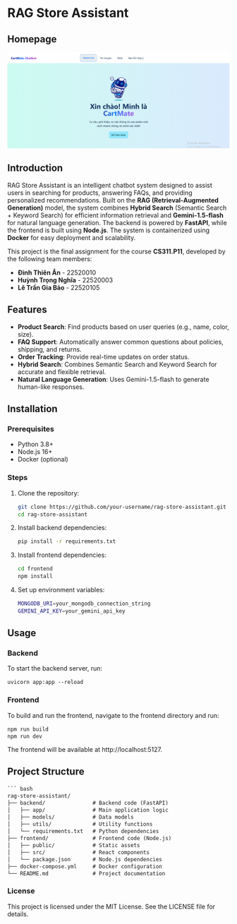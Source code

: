 # RAG Store Assistant
## Homepage
![](homepage/cartmate.png)
## Introduction
RAG Store Assistant is an intelligent chatbot system designed to assist users in searching for products, answering FAQs, and providing personalized recommendations. Built on the **RAG (Retrieval-Augmented Generation)** model, the system combines **Hybrid Search** (Semantic Search + Keyword Search) for efficient information retrieval and **Gemini-1.5-flash** for natural language generation. The backend is powered by **FastAPI**, while the frontend is built using **Node.js**. The system is containerized using **Docker** for easy deployment and scalability.

This project is the final assignment for the course **CS311.P11**, developed by the following team members:
- **Đinh Thiên Ân** - 22520010
- **Huỳnh Trọng Nghĩa** - 22520003
- **Lê Trần Gia Bảo** - 22520105

## Features
- **Product Search**: Find products based on user queries (e.g., name, color, size).
- **FAQ Support**: Automatically answer common questions about policies, shipping, and returns.
- **Order Tracking**: Provide real-time updates on order status.
- **Hybrid Search**: Combines Semantic Search and Keyword Search for accurate and flexible retrieval.
- **Natural Language Generation**: Uses Gemini-1.5-flash to generate human-like responses.

## Installation

### Prerequisites
- Python 3.8+
- Node.js 16+
- Docker (optional)

### Steps
1. Clone the repository:
   ```bash
   git clone https://github.com/your-username/rag-store-assistant.git
   cd rag-store-assistant
2. Install backend dependencies:
    
    ```bash
    pip install -r requirements.txt

3. Install frontend dependencies:
    
    ```bash 
    cd frontend
    npm install
4. Set up environment variables:
    
    ```bash
    MONGODB_URI=your_mongodb_connection_string
    GEMINI_API_KEY=your_gemini_api_key
    
## Usage 
### Backend

To start the backend server, run:
    
    uvicorn app:app --reload

### Frontend
To build and run the frontend, navigate to the frontend directory and run:
    
    npm run build
    npm run dev
    
The frontend will be available at http://localhost:5127.

## Project Structure
    ``` bash
    rag-store-assistant/
    ├── backend/               # Backend code (FastAPI)
    │   ├── app/               # Main application logic
    │   ├── models/            # Data models
    │   ├── utils/             # Utility functions
    │   └── requirements.txt   # Python dependencies
    ├── frontend/              # Frontend code (Node.js)
    │   ├── public/            # Static assets
    │   ├── src/               # React components
    │   └── package.json       # Node.js dependencies
    ├── docker-compose.yml     # Docker configuration
    └── README.md              # Project documentation

### License
This project is licensed under the MIT License. See the LICENSE file for details.

    




